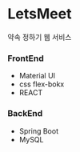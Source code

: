 # LetsMeet
약속 정하기 웹 서비스 

### FrontEnd
- Material UI
- css flex-bokx 
- REACT


### BackEnd
- Spring Boot
- MySQL
